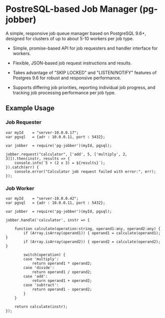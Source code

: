# PostreSQL-based Job Manager (pg-jobber)

A simple, responsive job queue manager based on PostgreSQL 9.6+,
designed for clusters of up to about 5-10 workers per job type.

* Simple, promise-based API for job requesters and handler interface
  for workers.

* Flexible, JSON-based job request instructions and results.

* Takes advantage of "SKIP LOCKED" and "LISTEN/NOTIFY" features of
  Postgres 9.6 for robust and responsive performance.

* Supports differing job priorities, reporting individual job
  progress, and tracking job processing performance per job type.


## Example Usage

### Job Requester

```
var myId    = "server-10.0.0.17";
var pgsql   = {adr : 10.0.0.11, port : 5432};

var jobber  = require('pg-jobber')(myId, pgsql);

jobber.request("calculator", ['add', 5, ['multiply', 2, 3]]).then(instr, results => {
    console.info(`5 + (2 x 3) = ${results}`);
}).catch(err) {
    console.error("Calculator job request failed with error:", err);
});
```

### Job Worker

```
var myId    = "server-10.0.0.42";
var pgsql   = {adr : 10.0.0.11, port : 5432};

var jobber  = require('pg-jobber')(myId, pgsql);

jobber.handle('calculator', instr => {

    function calculate(operation:string, operand1:any, operand2:any) {
        if (Array.isArray(operand1)) { operand1 = calculate(operand1); }
        if (Array.isArray(operand2)) { operand2 = calculate(operand2); }

        switch(operation) {
        case 'multiply':
            return operand1 * operand2;
        case 'divide':
            return operand1 / operand2;
        case 'add':
            return operand1 + operand2;
        case 'subtract':
            return operand1 - operand2;
        }
    }

    return calculate(instr);
});
```






